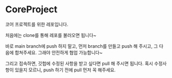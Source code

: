 # CoreProject
코어 프로젝트를 위한 레포입니다.

처음에는 clone를 통해 레포를 불러오면 됩니다~


바로 main branch에 push 하지 말고, 
먼저 branch를 만들고 push 해 주시고, 그 다음에 합쳐주세요.
그래야 안전하게 협업 가능합니다~

그리고 접속하면, 깃헙에 수정된 사항을 받고 싶다면 pull 해 주시면 됩니다.
혹시 수정사항이 있을지 모르니, push 하기 전에 pull 먼저 꼭 해주세요.
